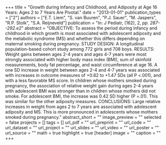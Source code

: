 +++
title = "Growth during Infancy and Childhood, and Adiposity at Age 16 Years: Ages 2 to 7 Years Are Pivotal."
date = "2013-01-01"
publication_types = ["2"]
authors = ["E.T. Liem", "S. van Buuren", "P.J. Sauer", "M. Jaspers", "R.P. Stolk", "S.A. Reijneveld"]
publication = "In: J Pediatr, (162), 2, _pp. 287--292.e2_"
abstract = "OBJECTIVE: To assess the period during infancy and childhood in which growth is most associated with adolescent adiposity and the metabolic syndrome (MS) and whether this differs depending on maternal smoking during pregnancy. STUDY DESIGN: A longitudinal population-based cohort study among 772 girls and 708 boys. RESULTS: Weight gains between ages 2-4 years and ages 4-7 years were most strongly associated with higher body mass index (BMI), sum of skinfold measurements, body fat percentage, and waist circumference at age 16. A one SD increase in weight between ages 2-4 and 4-7 years was associated with increases in outcome measures of +0.82 to +1.47 SDs (all P <.001), and with a less favorable MS score. In children whose mothers smoked during pregnancy, the association of relative weight gain during ages 2-4 years with adolescent BMI was stronger than in children whose mothers did not smoke. For adolescent BMI, the increase was 0.42 SD higher (P =.01). This was similar for the other adiposity measures. CONCLUSIONS: Large relative increases in weight from ages 2 to 7 years are associated with adolescent adiposity and MS. This is more pronounced in adolescents whose mothers smoked during pregnancy."
abstract_short = ""
image_preview = ""
selected = false
projects = []
tags = []
url_pdf = ""
url_preprint = ""
url_code = ""
url_dataset = ""
url_project = ""
url_slides = ""
url_video = ""
url_poster = ""
url_source = ""
math = true
highlight = true
[header]
image = ""
caption = ""
+++
